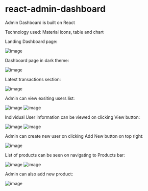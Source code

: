 # react-admin-dashboard

Admin Dashboard is built on React

Technology used: Material icons, table and chart

Landing Dashboard page:

![image](https://user-images.githubusercontent.com/107784718/180654948-9caf8751-167e-4b9a-bf2d-964c88be1cc8.png)

Dashboard page in dark theme:

![image](https://user-images.githubusercontent.com/107784718/180655006-48ff8be8-a56f-49c1-80b0-360d698f06d9.png)

Latest transactions section:

![image](https://user-images.githubusercontent.com/107784718/180654964-2c9f488c-7f87-41af-83b8-348463277b63.png)

Admin can view exsiting users list:

![image](https://user-images.githubusercontent.com/107784718/180655024-6c861478-0e8c-4c2a-97b2-f1d3f02766ae.png)
![image](https://user-images.githubusercontent.com/107784718/180655068-a7c29c06-10e8-4d6a-8039-47136367cd62.png)


Individual User information can be viewed on clicking View button:

![image](https://user-images.githubusercontent.com/107784718/180655053-e6296731-6d2b-424f-bbcc-6a9bd91849ed.png)
![image](https://user-images.githubusercontent.com/107784718/180655077-4afb4cea-88ff-4bda-8513-e43dc524898f.png)

Admin can create new user on clicking Add New button on top right:

![image](https://user-images.githubusercontent.com/107784718/180655096-5daec6fa-a8a1-46eb-bcf7-322337ad158c.png)

List of products can be seen on navigating to Products bar:

![image](https://user-images.githubusercontent.com/107784718/180655141-8c9a90cc-55f8-4af7-a605-9e5ffbd84933.png)
![image](https://user-images.githubusercontent.com/107784718/180655145-6670b00a-48fd-40fe-ab01-d30d50bfc05c.png)

Admin can also add new product:

![image](https://user-images.githubusercontent.com/107784718/180655165-df128b1d-995e-4f3e-a78b-20e66ed346d0.png)

